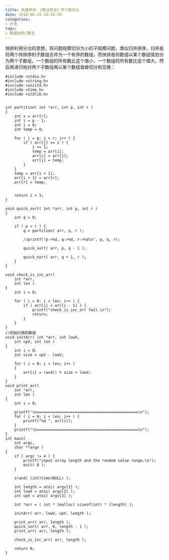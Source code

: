 ```yaml
---
title: 快速排序-《算法导论》学习笔记七
date: 2018-06-19 20:24:39
categories:
- 开发
tags:
- 数据结构/算法
---
```


快排利用分治的思想，将问题规模切分为小的子规模问题，类似归并排序，归并是将两个待排序的子数组合并为一个有序的数组，而快排是将数组以某个数组值划分为两个子数组，一个数组的所有数比这个值小，一个数组的所有数比这个值大，然后再递归地对两个子数组再以某个数组值做切分和交换：

    #include <stdio.h>
    #include <string.h>
    #include <unistd.h>
    #include <time.h>
    #include <stdlib.h>


    int partition( int *arr, int p, int r )
    {
        int x = arr[r];
        int i = p - 1;
        int j = 0;
        int temp = 0;

        for ( j = p; j < r; j++ ) {
            if ( arr[j] <= x ) {
                i += 1;
                temp = arr[i];
                arr[i] = arr[j];
                arr[j] = temp;
            }
        }
        temp = arr[i + 1];
        arr[i + 1] = arr[r];
        arr[r] = temp;


        return i + 1;
    }

    void quick_sort( int *arr, int p, int r )
    {
        int q = 0;

        if ( p < r ) {
            q = partition( arr, p, r );

            //printf("p->%d, q->%d, r->%d\n", p, q, r);

            quick_sort( arr, p, q - 1 );

            quick_sort( arr, q + 1, r );
        }
    }

    void check_is_inc_arr(
        int *arr,
        int len )
    {
        int i = 0;

        for ( i = 0; i < len; i++ ) {
            if ( arr[i] < arr[i - 1] ) {
                printf("check_is_inc_arr fail.\n");
                return;
            }
        }
    }
    //初始化随机数组
    void initArr( int *arr, int lowV,
        int upV, int len )
    {
        int i = 0;
        int size = upV - lowV;

        for ( i = 0; i < len; i++ )
        {
            arr[i] = rand() % size + lowV;
        }
    }
    void print_arr(
        int *arr,
        int len )
    {
        int i = 0;

        printf("\n=============================================\n");
        for ( i = 0; i < len; i++ ) {
            printf("%d ", arr[i]);
        }
        printf("\n=============================================\n");
    }
    int main(
        int argc,
        char **argv )
    {
        if ( argc != 4 ) {
            printf("input array length and the random value range.\n");
            exit( 0 );
        }

        srand( (int)time(NULL) );

        int length = atoi( argv[1] );
        int lowV = atoi( argv[2] );
        int upV = atoi( argv[3] );

        int *arr = ( int * )malloc( sizeof(int) * (length) );

        initArr( arr, lowV, upV, length );

        print_arr( arr, length );
        quick_sort( arr, 0, length - 1 );
        print_arr( arr, length );

        check_is_inc_arr( arr, length );

        return 0;
    }
